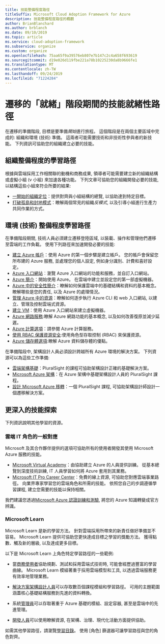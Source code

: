 ```yaml
---
title: 技能整備程度路徑
titleSuffix: Microsoft Cloud Adoption Framework for Azure
description: 技能整備程度路徑的概觀
author: BrianBlanchard
ms.author: brblanch
ms.date: 09/10/2019
ms.topic: article
ms.service: cloud-adoption-framework
ms.subservice: organize
ms.custom: organize
ms.openlocfilehash: 75aa65f9a39576eb807e7b147c2c4a658f693619
ms.sourcegitcommit: d19e026d119fbe221a78b10225230da8b9666fe1
ms.translationtype: MT
ms.contentlocale: zh-TW
ms.lasthandoff: 09/24/2019
ms.locfileid: "71224284"
---
```

# <a name="skills-readiness-path-during-the-ready-phase-of-a-migration"></a>遷移的「就緒」階段期間的技能就緒性路徑

在遷移的準備階段, 目標是要準備*開始*進行旅程。 這個階段是在兩個主要區域中完成的: 組織和環境 (技術) 準備。 這兩者可能需要技術和非技術性參與者的新技能。 下列資訊可協助您的組織建立必要的技能。

## <a name="organizational-readiness-learning-paths"></a>組織整備程度的學習路徑

根據與雲端採用工作相關聯的動機和商務成果, 領導者可能需要建立新的組織結構或虛擬小組 (v 小組) 來加速各種功能。 下列文章可協助您的組織開發必要的技能, 以結構這些小組來符合所要的結果:

- [一開始的組織定位](./index.md)：提供對齊與小組結構的總覽, 以協助達到特定目標。
- [打破孤島和封地模式](./fiefdoms-silos.md)：瞭解兩個常見的組織*反模式*, 以及引導小組進行生產力共同作業的方式。

## <a name="environmental-technical-readiness-learning-paths"></a>環境 (技術) 整備程度學習路徑

在準備階段期間, 技術人員必須建立遷移登陸區域, 以裝載、操作和管理他們遷移至雲端的工作負載。 使用下列路徑來加速開發必要的技能:

- [建立 Azure 帳戶](https://docs.microsoft.com/learn/modules/create-an-azure-account)：使用 Azure 的第一個步驟是建立帳戶。 您的帳戶會保留您所布建的 Azure 服務, 並處理您的個人設定, 例如身分識別、計費和喜好設定。
- [Azure 入口網站](https://docs.microsoft.com/learn/modules/tour-azure-portal)︰瀏覽 Azure 入口網站的功能和服務，並自訂入口網站。
- [Azure 簡介](/learn/modules/welcome-to-azure)：開始使用 Azure。 在雲端中建立並設定您的第一部虛擬機器。
- [Azure 中的安全性簡介](/learn/modules/intro-to-security-in-azure)：瞭解如何保護雲端中的基礎結構和資料的基本概念。 瞭解哪些是您的責任, 以及 Azure 的處理情況。
- [管理 Azure 中的資源](/learn/paths/manage-resources-in-azure)：瞭解如何逐步執行 Azure CLI 和 web 入口網站, 以建立、管理及控制雲端式資源。
- [建立 VM](/learn/modules/create-windows-virtual-machine-in-azure)：使用 Azure 入口網站來建立虛擬機器。
- [Azure 網路服務](/learn/modules/intro-to-azure-networking):瞭解 Azure 網路功能的基本概念, 以及如何改善復原並減少延遲。
- [Azure 計算選項](/learn/modules/intro-to-azure-compute)：請參閱 Azure 計算服務。
- [使用 RBAC 保護資源安全](/learn/modules/secure-azure-resources-with-rbac):使用角色型存取控制 (RBAC) 來保護資源。
- [Azure 儲存體選項](/learn/modules/intro-to-data-in-azure/index):瞭解 Azure 資料儲存體的優點。

在準備階段中, 架構設計人員必須設計跨越所有 Azure 環境的解決方案。 下列資源可以為這些工作準備:

- [雲端架構基礎](https://app.pluralsight.com/library/courses/cloud-architecture-foundations)：PluralSight 的課程可協助架構設計正確的基礎解決方案。
- [Microsoft Azure 架構](https://app.pluralsight.com/library/courses/cloud-architecture-foundations)：在 Azure 架構中基礎架構設計人員的 PluralSight 課程。
- [設計 Microsoft Azure 移轉](https://app.pluralsight.com/library/courses/cloud-architecture-foundations)：一個 PluralSight 課程, 可協助架構設計師設計一個遷移解決方案。

## <a name="deeper-skills-exploration"></a>更深入的技能探索

下列資訊說明其他學習的資源。

### <a name="typical-mappings-of-cloud-it-roles"></a>雲端 IT 角色的一般對應

Microsoft 及其合作夥伴提供的選項可協助所有的使用者開發其使用 Microsoft Azure 服務的技能。

- [Microsoft Virtual Academy](https://mva.microsoft.com/product-training/microsoft-azure)：由協助建立 Azure 的人員提供訓練。 從基本總覽到深度技術訓練, IT 人員學習如何將 Azure 套用到其業務。
- [Microsoft IT Pro Career Center](https://www.microsoft.com/itpro)：免費的線上資源, 可協助您對應雲端事業路徑。 向業界專家學習您的雲端角色和所需的技能。 依照您自己的步調遵循學習課程, 建立您需要的技能以保持相關。

我們建議您透過[Microsoft Azure 認證訓練和測驗](https://www.microsoft.com/learning/azure-certification.aspx), 將您的 Azure 知識轉變成官方辨識。

### <a name="microsoft-learn"></a>Microsoft Learn

Microsoft Learn 是新的學習方法。 針對雲端採用所帶來的新責任做好準備並不容易。 Microsoft Learn 提供可協助您更快達成目標之學習的獎勵方法。 獲得點數、觸及新的層級, 以及達成更多目標。

以下是 Microsoft Learn 上角色特定學習路徑的一些範例:

- 當[商務使用者](/learn/browse/?roles=business-user)協助規劃、測試和採用雲端式技術時, 可能會經歷過豐富的學習曲線。 Microsoft Learn 模組著重于採用雲端模型和工具, 以透過雲端服務更有效率地管理業務。

- [解決方案架構設計人員](/learn/browse/?roles=solution-architect)可以存取數百個課程模組和學習路徑。 可用的主題範圍涵蓋核心基礎結構服務到先進的資料轉換。

- 系統[管理員](/learn/browse/?roles=administrator)可以存取著重于 Azure 基礎的模組、設定容器, 甚至是雲端中的先進管理。

- [開發人員](/learn/browse/?roles=developer&term=infrastructure)可以使用瞭解資源, 在架構、治理、現代化活動方面提供協助。

如需其他學習路徑，請瀏覽[學習目錄](/learn/browse)。 使用 [角色] 篩選器可讓學習路徑與您的角色對齊。
